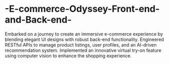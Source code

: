 # -E-commerce-Odyssey-Front-end-and-Back-end-
Embarked on a journey to create an immersive e-commerce experience by blending elegant UI designs with robust back-end functionality. Engineered RESTful APIs to manage product listings, user profiles, and an AI-driven recommendation system. Implemented an innovative virtual try-on feature using computer vision to enhance the shopping experience. 
